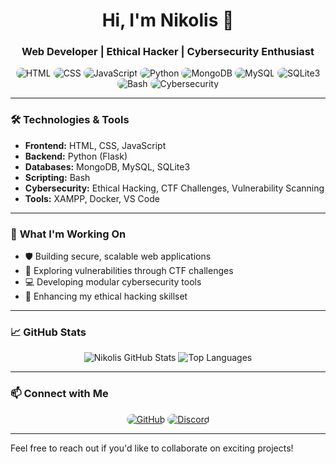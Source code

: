 <h1 align="center">Hi, I'm Nikolis 👋</h1>
<h3 align="center">Web Developer | Ethical Hacker | Cybersecurity Enthusiast</h3>

<p align="center">
  <img src="https://img.shields.io/badge/Code-HTML-orange?style=for-the-badge" alt="HTML" style="border-radius: 15px;" />
  <img src="https://img.shields.io/badge/Code-CSS-blue?style=for-the-badge" alt="CSS" style="border-radius: 15px;" />
  <img src="https://img.shields.io/badge/Code-JavaScript-yellow?style=for-the-badge" alt="JavaScript" style="border-radius: 15px;" />
  <img src="https://img.shields.io/badge/Code-Python-green?style=for-the-badge" alt="Python" style="border-radius: 15px;" />
  <img src="https://img.shields.io/badge/Database-MongoDB-green?style=for-the-badge" alt="MongoDB" style="border-radius: 15px;" />
  <img src="https://img.shields.io/badge/Database-MySQL-blue?style=for-the-badge" alt="MySQL" style="border-radius: 15px;" />
  <img src="https://img.shields.io/badge/Database-SQLite3-lightgrey?style=for-the-badge" alt="SQLite3" style="border-radius: 15px;" />
  <img src="https://img.shields.io/badge/Scripting-Bash-darkgreen?style=for-the-badge" alt="Bash" style="border-radius: 15px;" />
  <img src="https://img.shields.io/badge/Cybersecurity-Ethical_Hacking-red?style=for-the-badge" alt="Cybersecurity" style="border-radius: 15px;" />
</p>

---

### 🛠️ **Technologies & Tools**

- **Frontend:** HTML, CSS, JavaScript
- **Backend:** Python (Flask)
- **Databases:** MongoDB, MySQL, SQLite3
- **Scripting:** Bash
- **Cybersecurity:** Ethical Hacking, CTF Challenges, Vulnerability Scanning
- **Tools:** XAMPP, Docker, VS Code

---

### 🚀 **What I'm Working On**

- 🛡️ Building secure, scalable web applications
- 🧠 Exploring vulnerabilities through CTF challenges
- 💻 Developing modular cybersecurity tools
- 🔐 Enhancing my ethical hacking skillset

---

### 📈 **GitHub Stats**

<p align="center">
  <img src="https://github-readme-stats.vercel.app/api?username=yourusername&show_icons=true&theme=radical" alt="Nikolis GitHub Stats" />
  <img src="https://github-readme-stats.vercel.app/api/top-langs/?username=yourusername&layout=compact&theme=radical" alt="Top Languages" />
</p>

---

### 📫 **Connect with Me**

<p align="center">
  <a href="https://github.com/NikolisSecurity"><img src="https://img.shields.io/badge/GitHub-181717?style=for-the-badge&logo=github" alt="GitHub" style="border-radius: 15px;" /></a>
  <a href="https://discord.com/users/nikolis32.v4"><img src="https://img.shields.io/badge/Discord-7289DA?style=for-the-badge&logo=discord" alt="Discord" style="border-radius: 15px;" /></a>
</p>

---

Feel free to reach out if you'd like to collaborate on exciting projects!

